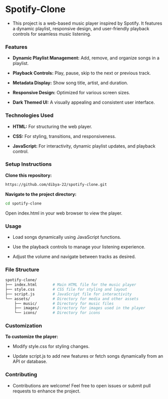 # Spotify-Clone

- This project is a web-based music player inspired by Spotify. It features a dynamic playlist, responsive design, and user-friendly playback controls for seamless music listening.

### Features

- **Dynamic Playlist Management:** Add, remove, and organize songs in a playlist.

- **Playback Controls:** Play, pause, skip to the next or previous track.

- **Metadata Display:** Show song title, artist, and duration.

- **Responsive Design:** Optimized for various screen sizes.

- **Dark Themed UI:** A visually appealing and consistent user interface.

### Technologies Used

- **HTML:** For structuring the web player.

- **CSS:** For styling, transitions, and responsiveness.

- **JavaScript:** For interactivity, dynamic playlist updates, and playback control.

### Setup Instructions

 **Clone this repository:**

  ```bash
  https://github.com/dibya-22/spotify-clone.git
  ```

 **Navigate to the project directory:**

  ```bash
  cd spotify-clone
  ```

Open index.html in your web browser to view the player.

### Usage

- Load songs dynamically using JavaScript functions.

- Use the playback controls to manage your listening experience.

- Adjust the volume and navigate between tracks as desired.

### File Structure

```bash
spotify-clone/
├── index.html       # Main HTML file for the music player
├── style.css        # CSS file for styling and layout
├── script.js        # JavaScript file for interactivity
└── assets/          # Directory for media and other assets
    ├── music/       # Directory for music files
    ├── images/      # Directory for images used in the player
    └── icons/       # Directory for icons
```

### Customization

 **To customize the player:**

  - Modify style.css for styling changes.

  - Update script.js to add new features or fetch songs dynamically from an API or database.

### Contributing

- Contributions are welcome! Feel free to open issues or submit pull requests to enhance the project.
